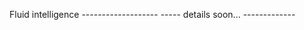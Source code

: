 Fluid intelligence                                   -------------------
----- details soon... -------------
